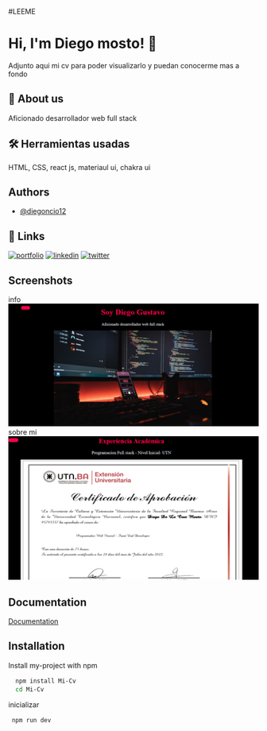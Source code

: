 #LEEME
# Hi, I'm Diego mosto! 👋
Adjunto aqui mi cv para poder visualizarlo y puedan conocerme mas a fondo

## 🚀 About us
Aficionado desarrollador web full stack

## 🛠 Herramientas usadas
 HTML, CSS, react js, materiaul ui, chakra ui


## Authors

- [@diegoncio12](https://github.com/diegoncio12)


## 🔗 Links
[![portfolio](https://img.shields.io/badge/my_portfolio-000?style=for-the-badge&logo=ko-fi&logoColor=white)](https://katherineoelsner.com/)
[![linkedin](https://img.shields.io/badge/linkedin-0A66C2?style=for-the-badge&logo=linkedin&logoColor=white)](https://www.linkedin.com/in/diego-de-la-cruz-mosto-911b5524b/)
[![twitter](https://img.shields.io/badge/twitter-1DA1F2?style=for-the-badge&logo=twitter&logoColor=white)](https://www.instagram.com/rip.yego/)


## Screenshots
info
<img src="https://github.com/diegoncio12/Mi-Cv/blob/main/src/assets/captura%201.png">
sobre mi 
<img src="https://github.com/diegoncio12/Mi-Cv/blob/main/src/assets/captura%202.png">

## Documentation

[Documentation](https://linktodocumentation)


## Installation

Install my-project with npm

```bash
  npm install Mi-Cv
  cd Mi-Cv
```
  inicializar
  
     npm run dev 
